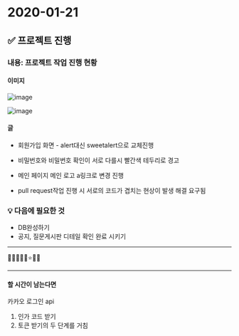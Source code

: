 # 2020-01-21

## ✅ 프로젝트 진행

### 내용: 프로젝트 작업 진행 현황

#### 이미지

![image](https://user-images.githubusercontent.com/60961649/105431149-68533500-5c98-11eb-97cd-51d7b8614965.png)

![image](https://user-images.githubusercontent.com/60961649/105431291-a9e3e000-5c98-11eb-9f79-2c843870fb9b.png)

#### 글

- 회원가입 화면 - alert대신 sweetalert으로 교체진행
- 비밀번호와 비밀번호 확인이 서로 다를시 빨간색 테두리로 경고

- 메인 페이지 메인 로고 a링크로 변경 진행

- pull request작업 진행 시 서로의 코드가 겹치는 현상이 발생 해결 요구됨

### 💡 다음에 필요한 것

- DB완성하기
- 공지, 질문게시판 디테일 확인 완료 시키기

---

🔎✅🥕🍥💡⭐🌈🚀

---

#### 할 시간이 남는다면

카카오 로그인 api

1. 인가 코드 받기
2. 토큰 받기의 두 단계를 거침
